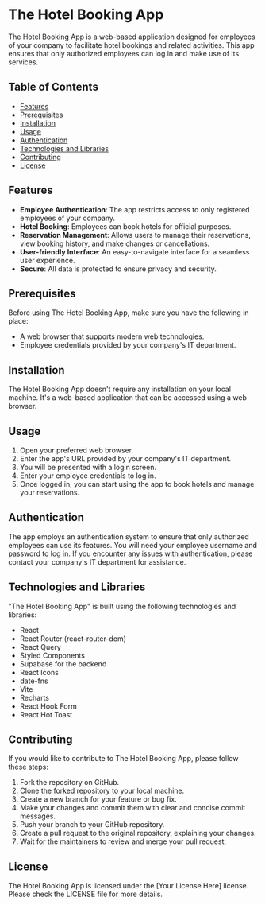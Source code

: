 # The Hotel Booking App

The Hotel Booking App is a web-based application designed for employees of your company to facilitate hotel bookings and related activities. This app ensures that only authorized employees can log in and make use of its services.

## Table of Contents
- [Features](#features)
- [Prerequisites](#prerequisites)
- [Installation](#installation)
- [Usage](#usage)
- [Authentication](#authentication)
- [Technologies and Libraries](#technologies-and-libraries)
- [Contributing](#contributing)
- [License](#license)

## Features
- **Employee Authentication**: The app restricts access to only registered employees of your company.
- **Hotel Booking**: Employees can book hotels for official purposes.
- **Reservation Management**: Allows users to manage their reservations, view booking history, and make changes or cancellations.
- **User-friendly Interface**: An easy-to-navigate interface for a seamless user experience.
- **Secure**: All data is protected to ensure privacy and security.

## Prerequisites
Before using The Hotel Booking App, make sure you have the following in place:
- A web browser that supports modern web technologies.
- Employee credentials provided by your company's IT department.

## Installation
The Hotel Booking App doesn't require any installation on your local machine. It's a web-based application that can be accessed using a web browser.

## Usage
1. Open your preferred web browser.
2. Enter the app's URL provided by your company's IT department.
3. You will be presented with a login screen.
4. Enter your employee credentials to log in.
5. Once logged in, you can start using the app to book hotels and manage your reservations.

## Authentication
The app employs an authentication system to ensure that only authorized employees can use its features. You will need your employee username and password to log in. If you encounter any issues with authentication, please contact your company's IT department for assistance.

## Technologies and Libraries
"The Hotel Booking App" is built using the following technologies and libraries:
- React
- React Router (react-router-dom)
- React Query
- Styled Components
- Supabase for the backend
- React Icons
- date-fns
- Vite
- Recharts
- React Hook Form
- React Hot Toast

## Contributing
If you would like to contribute to The Hotel Booking App, please follow these steps:
1. Fork the repository on GitHub.
2. Clone the forked repository to your local machine.
3. Create a new branch for your feature or bug fix.
4. Make your changes and commit them with clear and concise commit messages.
5. Push your branch to your GitHub repository.
6. Create a pull request to the original repository, explaining your changes.
7. Wait for the maintainers to review and merge your pull request.

## License
The Hotel Booking App is licensed under the [Your License Here] license. Please check the LICENSE file for more details.

